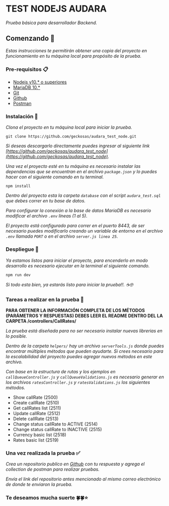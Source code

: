 # TEST NODEJS AUDARA

_Prueba básica para desarrollador Backend._


## Comenzando 🚀

_Estas instrucciones te permitirán obtener una copia del proyecto en funcionamiento en tu máquina local para propósito de la prueba._


### Pre-requisitos 📋

* [Nodejs v10.* o superiores](https://nodejs.org/es/)
* [MariaDB 10.*](https://mariadb.org/)
* [Git](https://git-scm.com/)
* [Github](https://github.com/)
* [Postman](https://www.postman.com/)



### Instalación 🔧

_Clona el proyecto en tu máquina local para iniciar la prueba._

```
git clone https://github.com/geckosas/audara_test_node.git
```

_Si deseas descargarlo directamente puedes ingresar al siguiente link [https://github.com/geckosas/audara_test_node](https://github.com/geckosas/audara_test_node)._

_Una vez el proyecto esté en tu máquina es necesario instalar las dependencias que se encuentran en el archivo ``package.json`` y lo puedes hacer con el siguiente comando en tu terminal._

```
npm install
```

_Dentro del proyecto esta la carpeta `` database `` con el script `` audara_test.sql `` que debes correr en tu base de datos._

_Para configurar la conexión a la base de datos MariaDB es necesario modificar el archivo `` .env `` líneas (1 al 5)._

_El proyecto está configurado para correr en el puerto 8443, de ser necesario puedes modificarlo creando un variable de entorno en el archivo `` .env `` llamada `` PORT `` o en el archivo `` server.js linea 25 ``._

### Despliegue 🛫

_Ya estamos listos para iniciar el proyecto, para encenderlo en modo desarrollo es necesario ejecutar en la terminal el siguiente comando._

```
npm run dev
```

_Si todo esta bien, ya estarás listo para iniciar la prueba!!. ☕🤓_



### Tareas a realizar en la prueba 📄

__PARA OBTENER LA INFORMACIÓN COMPLETA DE LOS MÉTODOS (PARÁMETROS Y RESPUESTAS) DEBES LEER EL README DENTRO DEL LA CARPETA /controllers/CallRates/__

_La prueba está diseñada para no ser necesario instalar nuevas librerias en lo posible._

_Dentro de la carpeta `` helpers/ `` hay un archivo `` serverTools.js `` donde puedes encontrar múltiples métodos que pueden ayudarte. Si crees necesario para la escalabilidad del proyecto puedes agregar nuevos métodos en este archivo._

_Con base en la estructura de rutas y los ejemplos en `` callQueueController.js ``  y `` callQueueValidations.js `` es necesario generar en los archivos `` ratesController.js `` y `` ratesValidations.js `` los siguientes métodos._

*  Show callRate (2500)
*  Create callRate (2510)
*  Get callRates list (2511)
*  Update callRate (2512)
*  Delete callRate (2513)
*  Change status callRate to ACTIVE (2514)
*  Change status callRate to INACTIVE (2515)
*  Currency basic list (2518)
*  Rates basic list (2519)

### Una vez realizada la prueba ✅

_Crea un repositorio publico en [Github](https://github.com/) con tu respuesta y agrega el collection de postman para realizar pruebas._

_Envía el link del repositorio antes mencionado al mismo correo electrónico de donde te enviaron la prueba._


### Te deseamos mucha suerte 🍀🍀⭐

